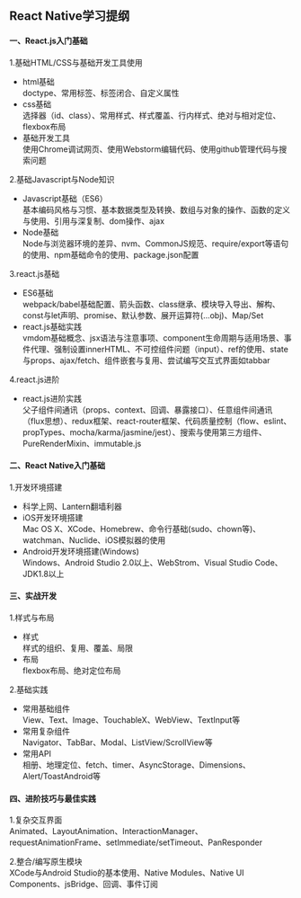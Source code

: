 ## React Native学习提纲    #### 一、React.js入门基础1.基础HTML/CSS与基础开发工具使用        - html基础   
doctype、常用标签、标签闭合、自定义属性     - css基础    
选择器（id、class）、常用样式、样式覆盖、行内样式、绝对与相对定位、flexbox布局    - 基础开发工具    
使用Chrome调试网页、使用Webstorm编辑代码、使用github管理代码与搜索问题2.基础Javascript与Node知识    - Javascript基础（ES6）    
基本编码风格与习惯、基本数据类型及转换、数组与对象的操作、函数的定义与使用、引用与深复制、dom操作、ajax    
- Node基础    
Node与浏览器环境的差异、nvm、CommonJS规范、require/export等语句的使用、npm基础命令的使用、package.json配置3.react.js基础     - ES6基础    
webpack/babel基础配置、箭头函数、class继承、模块导入导出、解构、const与let声明、promise、默认参数、展开运算符(...obj)、Map/Set     
- react.js基础实践    
vmdom基础概念、jsx语法与注意事项、component生命周期与适用场景、事件代理、强制设置innerHTML、不可控组件问题（input）、ref的使用、state与props、ajax/fetch、组件嵌套与复用、尝试编写交互式界面如tabbar  

4.react.js进阶    
- react.js进阶实践    
父子组件间通讯（props、context、回调、暴露接口）、任意组件间通讯（flux思想）、redux框架、react-router框架、代码质量控制（flow、eslint、propTypes、mocha/karma/jasmine/jest）、搜索与使用第三方组件、PureRenderMixin、immutable.js     
#### 二、React Native入门基础
1.开发环境搭建    
- 科学上网、Lantern翻墙利器    
- iOS开发环境搭建    
Mac OS X、XCode、Homebrew、命令行基础(sudo、chown等)、watchman、Nuclide、iOS模拟器的使用    
- Android开发环境搭建(Windows)    
Windows、Android Studio 2.0以上、WebStrom、Visual Studio Code、JDK1.8以上 

#### 三、实战开发
1.样式与布局    
- 样式    
样式的组织、复用、覆盖、局限    
- 布局    
flexbox布局、绝对定位布局

2.基础实践    
- 常用基础组件    
View、Text、Image、TouchableX、WebView、TextInput等    
- 常用复杂组件    
Navigator、TabBar、Modal、ListView/ScrollView等    
- 常用API    
相册、地理定位、fetch、timer、AsyncStorage、Dimensions、Alert/ToastAndroid等
#### 四、进阶技巧与最佳实践1.复杂交互界面    
Animated、LayoutAnimation、InteractionManager、requestAnimationFrame、setImmediate/setTimeout、PanResponder    

2.整合/编写原生模块    
XCode与Android Studio的基本使用、Native Modules、Native UI Components、jsBridge、回调、事件订阅


